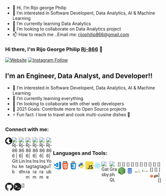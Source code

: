 - 👋 Hi, I’m Rijo george Philip
- 👀 I’m interested in Software Developent, Data Analytics, AI & Machine Learning
- 🌱 I’m currently learning Data Analytics
- 💞️ I’m looking to collaborate on Data Analytics project
- 📫 How to reach me ..Email me: rijophilip866@gmail.com

<!---
Rj-866/Rj-866 is a ✨ special ✨ repository because its `README.md` (this file) appears on your GitHub profile.
You can click the Preview link to take a look at your changes.
--->
### Hi there, I'm Rijo George Philip [Rj-866][website] 👋

[![Website](https://img.shields.io/website?label=Rj-866.com&style=for-the-badge&url=https%3A%2F%2Fcodestackr.com)](https://github.com/Rj-866)
[![Instagram Follow](https://img.shields.io/instagram/follow/Rj-866?color=1DA1F2&logo=instagram&style=for-the-badge)](https://www.instagram.com/rijo.gp.86/followers/)

## I'm an Engineer, Data Analyst, and Developer!!

- 🔭 I’m interested in Software Developent, Data Analytics, AI & Machine Learning
- 🌱 I’m currently learning everything 
- 👯 I’m looking to collaborate with other web developers
- 🥅 2021 Goals: Contribute more to Open Source projects
- ⚡ Fun fact: I love to travel and cook multi-cusine dishes 🤣

### Connect with me:

[<img align="left" alt="rijophilip.co.in" width="22px" src="https://raw.githubusercontent.com/iconic/open-iconic/master/svg/globe.svg" />][website]
[<img align="left" alt="Rj-866 | Github" width="22px" src="https://cdn.jsdelivr.net/npm/simple-icons@v3/icons/github.svg" />][github]
<!--[<img align="left" alt="codeSTACKr | Twitter" width="22px" src="https://cdn.jsdelivr.net/npm/simple-icons@v3/icons/twitter.svg" />][twitter]-->
[<img align="left" alt="Rj-866| LinkedIn" width="22px" src="https://cdn.jsdelivr.net/npm/simple-icons@v3/icons/linkedin.svg" />][linkedin]
[<img align="left" alt="Rj-866| Instagram" width="22px" src="https://cdn.jsdelivr.net/npm/simple-icons@v3/icons/instagram.svg" />][instagram]
[<img align="left" alt="Rj-866| Instagram" width="22px" src="https://cdn.jsdelivr.net/npm/simple-icons@v3/icons/hangouts.svg" />][hangout]
[<img align="left" alt="Rj-866| Instagram" width="22px" src="https://cdn.jsdelivr.net/npm/simple-icons@v3/icons/facebook.svg" />][facebook]
[<img align="left" alt="Rj-866| YouTube" width="22px" src="https://cdn.jsdelivr.net/npm/simple-icons@v3/icons/youtube.svg" />][youtube]

<br />

### Languages and Tools:

[<img align="left" alt="Visual Studio Code" width="26px" src="https://raw.githubusercontent.com/github/explore/80688e429a7d4ef2fca1e82350fe8e3517d3494d/topics/visual-studio-code/visual-studio-code.png" />]
[<img align="left" alt="HTML5" width="26px" src="https://raw.githubusercontent.com/github/explore/80688e429a7d4ef2fca1e82350fe8e3517d3494d/topics/html/html.png" />]
[<img align="left" alt="CSS3" width="26px" src="https://raw.githubusercontent.com/github/explore/80688e429a7d4ef2fca1e82350fe8e3517d3494d/topics/css/css.png" />]
[<img align="left" alt="Sass" width="26px" src="https://raw.githubusercontent.com/github/explore/80688e429a7d4ef2fca1e82350fe8e3517d3494d/topics/python/python.png" />]
[<img align="left" alt="JavaScript" width="26px" src="https://raw.githubusercontent.com/github/explore/80688e429a7d4ef2fca1e82350fe8e3517d3494d/topics/javascript/javascript.png" />]
[<img align="left" alt="React" width="26px" src="https://raw.githubusercontent.com/github/explore/80688e429a7d4ef2fca1e82350fe8e3517d3494d/topics/react/react.png" />]
[<img align="left" alt="Gatsby" width="26px" src="https://raw.githubusercontent.com/github/explore/e94815998e4e0713912fed477a1f346ec04c3da2/topics/excel/excel.png" />]
[<img align="left" alt="GraphQL" width="26px" src="https://raw.githubusercontent.com/github/explore/80688e429a7d4ef2fca1e82350fe8e3517d3494d/topics/tableau/tableau.png" />]
[<img align="left" alt="Node.js" width="26px" src="https://raw.githubusercontent.com/github/explore/80688e429a7d4ef2fca1e82350fe8e3517d3494d/topics/nodejs/nodejs.png" />]
[<img align="left" alt="SQL" width="26px" src="https://raw.githubusercontent.com/github/explore/80688e429a7d4ef2fca1e82350fe8e3517d3494d/topics/sql/sql.png" />]
[<img align="left" alt="MySQL" width="26px" src="https://raw.githubusercontent.com/github/explore/80688e429a7d4ef2fca1e82350fe8e3517d3494d/topics/mysql/mysql.png" />]
[<img align="left" alt="MongoDB" width="26px" src="https://raw.githubusercontent.com/github/explore/80688e429a7d4ef2fca1e82350fe8e3517d3494d/topics/mongodb/mongodb.png" />]
[<img align="left" alt="Git" width="26px" src="https://raw.githubusercontent.com/github/explore/80688e429a7d4ef2fca1e82350fe8e3517d3494d/topics/git/git.png" />]
[<img align="left" alt="GitHub" width="26px" src="https://raw.githubusercontent.com/github/explore/78df643247d429f6cc873026c0622819ad797942/topics/github/github.png" />]
[<img align="left" alt="Terminal" width="26px" src="https://raw.githubusercontent.com/github/explore/80688e429a7d4ef2fca1e82350fe8e3517d3494d/topics/terminal/terminal.png" />]

<br />
<br />




[website]: https://rijophilip.co.in
[course]: http://coursera.org
<!--[twitter]: https://twitter.com/-->
[youtube]: https://www.youtube.com/channel/UCVKIBJgKLPk_-XBo3h567_Q
[instagram]: https://www.instagram.com/rijo.gp.86
[linkedin]: https://www.linkedin.com/in/rijo-george-philip-a715a11a5
[github]: https://github.com/Rj-866
[facebook]: https://www.facebook.com/www.rijophilip
[hangout]: https://hangouts.google.com/
